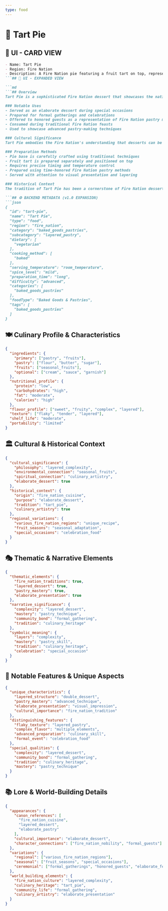 ```yaml
---
type: food
---
```


# 🥧 Tart Pie

## 🎴 UI - CARD VIEW

```md
- Name: Tart Pie
- Region: Fire Nation
- Description: A Fire Nation pie featuring a fruit tart on top, representing the nation's layered approach to desserts and their appreciation for complex pastry creations.
```## 📖 UI - EXPANDED VIEW

```md
```## Overview
Tart Pie is a sophisticated Fire Nation dessert that showcases the nation's mastery of layered pastry techniques and their appreciation for complex flavor combinations. This unique pie features a fruit tart positioned on top of a traditional pie base, creating a double-layered dessert that represents the Fire Nation's love for elaborate and visually impressive sweet dishes. The dish embodies the Fire Nation's philosophy that the most memorable desserts combine multiple elements to create experiences that delight both the eye and the palate.

### Notable Uses
- Served as an elaborate dessert during special occasions
- Prepared for formal gatherings and celebrations
- Offered to honored guests as a representation of Fire Nation pastry mastery
- Consumed during traditional Fire Nation feasts
- Used to showcase advanced pastry-making techniques

### Cultural Significance
Tart Pie embodies the Fire Nation's understanding that desserts can be both technically impressive and delicious. The dish represents their belief that the most memorable sweet treats combine multiple layers of flavor and texture, creating experiences that are both visually stunning and satisfying to eat. The layered approach reflects the Fire Nation's appreciation for complexity and their commitment to creating desserts that are as impressive to look at as they are to taste.

### Preparation Methods
- Pie base is carefully crafted using traditional techniques
- Fruit tart is prepared separately and positioned on top
- Requires precise timing and temperature control
- Prepared using time-honored Fire Nation pastry methods
- Served with attention to visual presentation and layering

### Historical Context
The tradition of Tart Pie has been a cornerstone of Fire Nation dessert culture for generations, developed as a way to showcase the nation's pastry-making skills and their appreciation for elaborate presentation. This dessert demonstrates the Fire Nation's practical wisdom and their ability to create dishes that combine technical skill with artistic presentation. The tradition continues to be a vital part of Fire Nation culinary culture and serves as a testament to their commitment to culinary excellence.

```## ⚙️ BACKEND METADATA (v1.0 EXPANSION)
```json
{
  "id": "tart-pie",
  "name": "Tart Pie",
  "type": "food",
  "region": "fire_nation",
  "category": "baked_goods_pastries",
  "subcategory": "layered_pastry",
  "dietary": [
    "vegetarian"
  ],
  "cooking_method": [
    "baked"
  ],
  "serving_temperature": "room_temperature",
  "spice_level": "mild",
  "preparation_time": "long",
  "difficulty": "advanced",
  "categories": [
    "baked_goods_pastries"
  ],
  "foodType": "Baked Goods & Pastries",
  "tags": [
    "baked_goods_pastries"
  ]
}
```

## 🍽️ Culinary Profile & Characteristics
```json
{
  "ingredients": {
    "primary": ["pastry", "fruits"],
    "pastry": ["flour", "butter", "sugar"],
    "fruits": ["seasonal_fruits"],
    "optional": ["cream", "sauce", "garnish"]
  },
  "nutritional_profile": {
    "protein": "low",
    "carbohydrates": "high",
    "fat": "moderate",
    "calories": "high"
  },
  "flavor_profile": ["sweet", "fruity", "complex", "layered"],
  "texture": ["flaky", "tender", "layered"],
  "shelf_life": "moderate",
  "portability": "limited"
}
```

## 🏛️ Cultural & Historical Context
```json
{
  "cultural_significance": {
    "philosophy": "layered_complexity",
    "environmental_connection": "seasonal_fruits",
    "spiritual_connection": "culinary_artistry",
    "elaborate_dessert": true
  },
  "historical_context": {
    "origin": "fire_nation_cuisine",
    "purpose": "elaborate_dessert",
    "tradition": "tart_pie",
    "culinary_artistry": true
  },
  "regional_variations": {
    "various_fire_nation_regions": "unique_recipe",
    "fruit_seasons": "seasonal_adaptation",
    "special_occasions": "celebration_food"
  }
}
```

## 🎭 Thematic & Narrative Elements
```json
{
  "thematic_elements": {
    "fire_nation_traditions": true,
    "layered_dessert": true,
    "pastry_mastery": true,
    "elaborate_presentation": true
  },
  "narrative_significance": {
    "complexity": "layered_dessert",
    "mastery": "pastry_technique",
    "community_bond": "formal_gathering",
    "tradition": "culinary_heritage"
  },
  "symbolic_meaning": {
    "layers": "complexity",
    "mastery": "pastry_skill",
    "tradition": "culinary_heritage",
    "celebration": "special_occasion"
  }
}
```

## 🌟 Notable Features & Unique Aspects
```json
{
  "unique_characteristics": {
    "layered_structure": "double_dessert",
    "pastry_mastery": "advanced_technique",
    "elaborate_presentation": "visual_impression",
    "cultural_importance": "fire_nation_tradition"
  },
  "distinguishing_features": {
    "flaky_texture": "layered_pastry",
    "complex_flavor": "multiple_elements",
    "advanced_preparation": "culinary_skill",
    "formal_event": "celebration_food"
  },
  "special_qualities": {
    "complexity": "layered_dessert",
    "community_bond": "formal_gathering",
    "tradition": "culinary_heritage",
    "mastery": "pastry_technique"
  }
}
```

## 📚 Lore & World-Building Details
```json
{
  "appearances": {
    "canon_references": [
      "fire_nation_cuisine",
      "layered_dessert",
      "elaborate_pastry"
    ],
    "cultural_importance": "elaborate_dessert",
    "character_connections": ["fire_nation_nobility", "formal_guests"]
  },
  "variations": {
    "regional": ["various_fire_nation_regions"],
    "seasonal": ["fruit_seasons", "special_occasions"],
    "ceremonial": ["formal_gatherings", "honored_guests", "elaborate_feasts"]
  },
  "world_building_elements": {
    "fire_nation_culture": "layered_complexity",
    "culinary_heritage": "tart_pie",
    "community_life": "formal_gathering",
    "culinary_artistry": "elaborate_presentation"
  }
}
```
